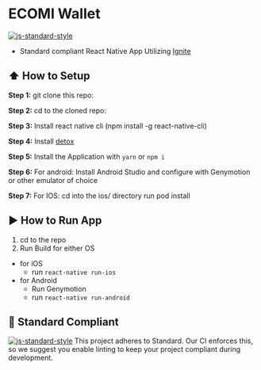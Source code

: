 #  ECOMI Wallet
[![js-standard-style](https://img.shields.io/badge/code%20style-standard-brightgreen.svg?style=flat)](http://standardjs.com/)

* Standard compliant React Native App Utilizing [Ignite](https://github.com/infinitered/ignite)

## :arrow_up: How to Setup

**Step 1:** git clone this repo:

**Step 2:** cd to the cloned repo:

**Step 3:** Install react native cli (npm install -g react-native-cli)

**Step 4:** Install [detox](https://github.com/wix/detox/blob/master/docs/Introduction.GettingStarted.md)

**Step 5:** Install the Application with `yarn` or `npm i`

**Step 6:** For android: Install Android Studio and configure with Genymotion or other emulator of choice

**Step 7:** For IOS: cd into the ios/ directory run pod install

## :arrow_forward: How to Run App

1. cd to the repo
2. Run Build for either OS
  * for iOS
    * run `react-native run-ios`
  * for Android
    * Run Genymotion
    * run `react-native run-android`

## :no_entry_sign: Standard Compliant

[![js-standard-style](https://cdn.rawgit.com/feross/standard/master/badge.svg)](https://github.com/feross/standard)
This project adheres to Standard.  Our CI enforces this, so we suggest you enable linting to keep your project compliant during development.